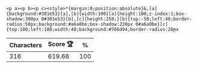 `<p a><p b><p c><style>*{margin:0;position:absolute}&,[a]{background:#301e53}[a],[b]{width:100}[a]{height:100;z-index:1;box-shadow:300px 0#301e53}[b],[c]{height:250;}[b]{top:-50;left:40;border-radius:50px;background:#a6a0be;box-shadow:220px 0#a6a0be}[c]{top:100;left:180;width:40;background:#766d94;border-radius:20px`

| Characters | Score 🏆 | %   |
| ---------- | -------- | --- |
| 316        | 619.68   | 100 |

